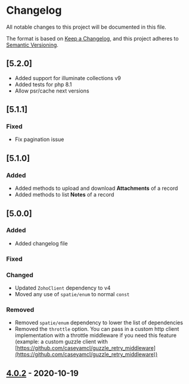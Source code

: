 # Changelog

All notable changes to this project will be documented in this file.

The format is based on [Keep a Changelog](https://keepachangelog.com/en/1.0.0/),
and this project adheres to [Semantic Versioning](https://semver.org/spec/v2.0.0.html).

## [5.2.0]
- Added support for illuminate collections v9
- Added tests for php 8.1
- Allow psr/cache next versions

## [5.1.1]

### Fixed
- Fix pagination issue

## [5.1.0]

### Added

- Added methods to upload and download **Attachments** of a record
- Added methods to list **Notes** of a record

## [5.0.0]

### Added

- Added changelog file

### Fixed

### Changed

- Updated `ZohoClient` dependency to v4
- Moved any use of `spatie/enum` to normal `const`

### Removed

- Removed `spatie/enum` dependency to lower the list of dependencies
- Removed the `throttle` option. You can pass in a custom http client implementation with a throttle middleware if you need this feature (example: a custom guzzle client with [https://github.com/caseyamcl/guzzle_retry_middleware](https://github.com/caseyamcl/guzzle_retry_middleware))


## [4.0.2] - 2020-10-19

[unreleased]: https://github.com/olivierlacan/keep-a-changelog/compare/v4.0.2...HEAD
[4.0.2]: https://github.com/weble/zohocrmapi/compare/v4.0.0...v4.0.2
[4.0.1]: https://github.com/weble/zohocrmapi/compare/v4.0.0...v4.0.1
[4.0.0]: https://github.com/weble/zohocrmapi/compare/v4.0.0...v4.0.0
